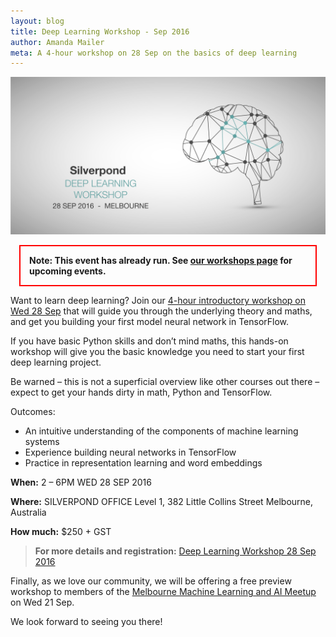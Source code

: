 ```yaml
---
layout: blog
title: Deep Learning Workshop - Sep 2016
author: Amanda Mailer
meta: A 4-hour workshop on 28 Sep on the basics of deep learning
---
```


<!-- /img/blog/ -->

[![Deep Learning Workshop](./DeepLearningWorkshop_Eventbrite.png)](https://www.eventbrite.com/e/deep-learning-workshop-tickets-4397376672)

<p style="font-weight: bold; padding: 1em; margin: 1em; border: 2px solid red;">
Note: This event has already run. See <a href="/workshops">our workshops page</a>
for upcoming events.
</p>

Want to learn deep learning? Join our [4-hour introductory workshop on Wed 28 Sep](https://www.eventbrite.com/e/deep-learning-workshop-tickets-4397376672) that will guide you through the underlying theory and maths, and get you building your first model neural network in TensorFlow.

<!--more-->

If you have basic Python skills and don’t mind maths, this hands-on workshop
will give you the basic knowledge you need to start your first deep learning
project.

Be warned – this is not a superficial overview like other courses out there –
expect to get your hands dirty in math, Python and TensorFlow.

Outcomes:

* An intuitive understanding of the components of machine learning systems
* Experience building neural networks in TensorFlow
* Practice in representation learning and word embeddings

**When:**
2 – 6PM WED 28 SEP 2016

**Where:**
SILVERPOND OFFICE
Level 1, 382 Little Collins Street
Melbourne, Australia

**How much:**
$250 + GST

> **For more details and registration:**
> [Deep Learning Workshop 28 Sep 2016](https://www.eventbrite.com/e/deep-learning-workshop-tickets-4397376672)

Finally, as we love our community, we will be offering a free preview workshop
to members of the [Melbourne Machine Learning and AI
Meetup](http://www.meetup.com/Machine-Learning-AI-Meetup/) on Wed 21 Sep. 

We look forward to seeing you there!
